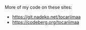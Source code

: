 More of my code on these sites:
- https://git.nadeko.net/tocariimaa
- https://codeberg.org/tocariimaa
